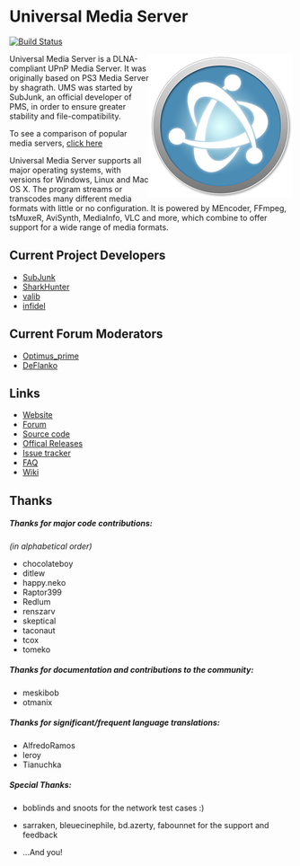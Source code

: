 # Universal Media Server 

[![Build Status](http://ps3mediaserver-ci.hopto.org:9999/job/ums-mlx%20trunk/badge/icon)](http://ps3mediaserver-ci.hopto.org:9999/job/ums-mlx%20trunk)

[<img align="right" src="https://github.com/UniversalMediaServer/UniversalMediaServer/blob/master/src/main/resources/images/logo.png?raw=true" alt="Universal Media Server" width="256" height="auto"/>][1] Universal Media Server is a DLNA-compliant UPnP Media Server.
It was originally based on PS3 Media Server by shagrath.
UMS was started by SubJunk, an official developer of PMS, in order to ensure greater stability and file-compatibility.

To see a comparison of popular media servers, [click here][2]

Universal Media Server supports all major operating systems, with versions for Windows, Linux and Mac OS X.
The program streams or transcodes many different media formats with little or no configuration.
It is powered by MEncoder, FFmpeg, tsMuxeR, AviSynth, MediaInfo, VLC and more, which combine to offer support for a wide range of media formats.

## Current Project Developers

* [SubJunk][3]
* [SharkHunter][4]
* [valib][5]
* [infidel][6]

## Current Forum Moderators

* [Optimus_prime][7]
* [DeFlanko][8] 

## Links
* [Website][1]
* [Forum][9]
* [Source code][10]
* [Offical Releases][11]
* [Issue tracker][12]
* [FAQ][13]
* [Wiki][14]


## Thanks

##### Thanks for major code contributions:
*(in alphabetical order)*
* chocolateboy
* ditlew
* happy.neko
* Raptor399
* Redlum
* renszarv
* skeptical
* taconaut
* tcox
* tomeko


##### Thanks for documentation and contributions to the community:

* meskibob
* otmanix

##### Thanks for significant/frequent language translations:

* AlfredoRamos
* leroy
* Tianuchka

##### Special Thanks: 

* boblinds and snoots for the network test cases :)
* sarraken, bleuecinephile, bd.azerty, fabounnet for the support and feedback
* ...And you!


  [1]: http://www.universalmediaserver.com
  [2]: http://www.universalmediaserver.com/comparison/
  [3]: http://www.universalmediaserver.com/forum/memberlist.php?mode=viewprofile&u=2
  [4]: http://www.universalmediaserver.com/forum/memberlist.php?mode=viewprofile&u=62
  [5]: http://www.universalmediaserver.com/forum/memberlist.php?mode=viewprofile&u=683
  [6]: http://www.universalmediaserver.com/forum/memberlist.php?mode=viewprofile&u=171
  [7]: http://www.universalmediaserver.com/forum/memberlist.php?mode=viewprofile&u=61
  [8]: http://www.universalmediaserver.com/forum/memberlist.php?mode=viewprofile&u=134
  [9]: http://www.universalmediaserver.com/forum
  [10]: https://github.com/UniversalMediaServer/UniversalMediaServer
  [11]: http://sourceforge.net/projects/unimediaserver/files/Official%20Releases/
  [12]: https://github.com/UniversalMediaServer/UniversalMediaServer/issues?state=open
  [13]: http://www.universalmediaserver.com/faq/
  [14]: https://github.com/UniversalMediaServer/UniversalMediaServer/wiki

